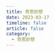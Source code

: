 ```yaml
---
title: 奇思妙想
date: 2023-03-17
timeline: false
article: false
category:
  - 奇思妙想
---
```


<AutoCatalog />
